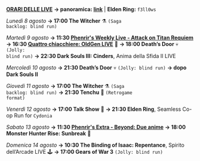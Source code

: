 <b><u>ORARI DELLE LIVE</u></b>
<b>→ panoramica: <a href="https://trello.com/b/iKwdSGf3/sabaku">link</a></b> | <b>Elden Ring:</b> <code>f3ll0ws</code>

<i>Lunedì 8 agosto</i>
<b>→ 17:00 The Witcher</b> ⚗️ <code>(Saga backlog: blind run)</code>

<i>Martedì 9 agosto</i>
<b>→ 11:30 <a href="https://www.twitch.tv/phenrir_mailoki">Phenrir's Weekly Live - Attack on Titan Requiem</a></b>
<b>→ 16:30 <a href="https://www.twitch.tv/oldgenproject">Quattro chiacchiere: OldGen LIVE</a></b> 💬
<b>→ 18:00 Death’s Door</b> 💀 <code>(Jolly: blind run)</code>
<b>→ 22:30 Dark Souls III: Cinders</b>, Anima della Sfida II LIVE

<i>Mercoledì 10 agosto</i>
<b>→ 21:30 Death’s Door</b> 💀 <code>(Jolly: blind run)</code>
<b>→ dopo Dark Souls II</b>

<i>Giovedì 11 agosto</i>
<b>→ 17:00 The Witcher</b> ⚗️ <code>(Saga backlog: blind run)</code>
<b>→ 21:30 Tenchu</b> 🥷 <code>(Retrogame format)</code>

<i>Venerdì 12 agosto</i>
<b>→ 17:00 Talk Show</b> 🎤
<b>→ 21:30 Elden Ring</b>, Seamless Co-op Run for <code>Cydonia</code>

<i>Sabato 13 agosto</i>
<b>→ 11:30 <a href="https://www.twitch.tv/phenrir_mailoki">Phenrir's Extra - Beyond: Due anime</a></b>
<b>→ 18:00 Monster Hunter Rise: Sunbreak</b> 👹

<i>Domenica 14 agosto</i>
<b>→ 10:30 The Binding of Isaac: Repentance</b>, Spirito dell’Arcade LIVE 🕹️
<b>→ 17:00 Gears of War 3</b> <code>(Jolly: blind run)</code>
